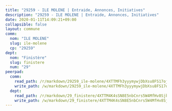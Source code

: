 ```yaml
---
title: "29259 - ILE MOLENE | Entraide, Annonces, Initiatives"
description: "29259 - ILE MOLENE | Entraide, Annonces, Initiatives"
date: 2020-01-11T14:09:21+09:00
collapsible: false
layout: commune
comm:
  nom: "ILE MOLENE"
  slug: ile-molene
  cp: "29259"
dept:
  nom: "Finistère"
  slug: finistere
  num: "29"
peerpad:
  comm:
    read_path: /r/markdown/29259_ile-molene/4XTTMFh3yyymywjDbXsu8FS17oj7nDFAgHp6WD6UGi38kh7Qq
    write_path: /w/markdown/29259_ile-molene/4XTTMFh3yyymywjDbXsu8FS17oj7nDFAgHp6WD6UGi38kh7Qq-K3TgUd1GySH9RMNtCHCvmHquN7fJvJHviFEPk4jWEAhJuJJcNtxDSNgT6L3wQbxMg3F6s55mqAcVNjsjYiJdZ9QYottsbX8cFyknHyg6BeRUnXGsSvikq4gi59WSv6eJuuxzjYjo
  dept:
    read_path: /r/markdown/29_finistere/4XTTM4K4sSN8E5nbCnrs5W4MfHv8SjkZXZkMiZwJKZCUFreuC
    write_path: /w/markdown/29_finistere/4XTTM4K4sSN8E5nbCnrs5W4MfHv8SjkZXZkMiZwJKZCUFreuC-K3TgUmttHvLKDBu5vxQ3oPzTia91UxXiaB3vEFjsHJiDiJD9aQfr6ibvcPa75Eo3oX7ob78s9tVxCKrtPM9bLAmDziVCSFjEgZbp3rqL8Ji8Q5aZhxfTcqkGX75WxHS6TQxtiQQ6
---
```


